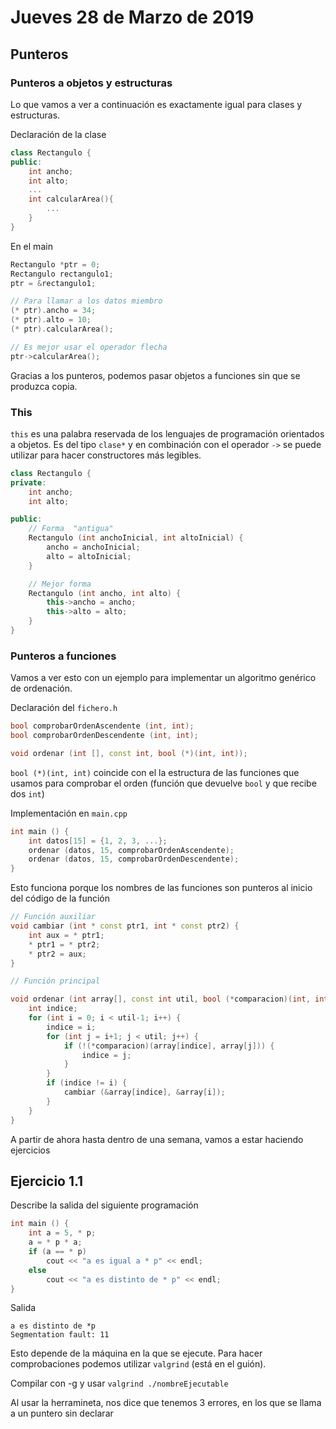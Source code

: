 # Jueves 28 de Marzo de 2019
## Punteros
### Punteros a objetos y estructuras

Lo que vamos a ver a continuación es exactamente igual para clases y estructuras.

Declaración de la clase
```c++
class Rectangulo {
public:
    int ancho;
    int alto;
    ...
    int calcularArea(){
        ...
    }
}
```

En el main
```c++
Rectangulo *ptr = 0;
Rectangulo rectangulo1;
ptr = &rectangulo1;

// Para llamar a los datos miembro
(* ptr).ancho = 34;
(* ptr).alto = 10;
(* ptr).calcularArea();

// Es mejor usar el operador flecha
ptr->calcularArea();
```

Gracias a los punteros, podemos pasar objetos a funciones sin que se produzca copia.

### This
`this` es una palabra reservada de los lenguajes de programación orientados a objetos. Es del tipo `clase*` y en combinación con el operador `->`  se puede utilizar para hacer constructores más legibles.

```c++
class Rectangulo {
private:
    int ancho;
    int alto;

public:
    // Forma  "antigua"
    Rectangulo (int anchoInicial, int altoInicial) {
        ancho = anchoInicial;
        alto = altoInicial;
    }

    // Mejor forma
    Rectangulo (int ancho, int alto) {
        this->ancho = ancho;
        this->alto = alto;
    }
}
```

### Punteros a funciones
Vamos a ver esto con un ejemplo para implementar un algoritmo genérico de ordenación.

Declaración del `fichero.h`
```c++
bool comprobarOrdenAscendente (int, int);
bool comprobarOrdenDescendente (int, int);

void ordenar (int [], const int, bool (*)(int, int));
```
`bool (*)(int, int)` coincide con el la estructura de las funciones que usamos para comprobar el orden (función que devuelve `bool` y que recibe dos `int`)

Implementación en `main.cpp`
```c++
int main () {
    int datos[15] = {1, 2, 3, ...};
    ordenar (datos, 15, comprobarOrdenAscendente);
    ordenar (datos, 15, comprobarOrdenDescendente);
}
```
Esto funciona porque los nombres de las funciones son punteros al inicio del código de la función


```c++
// Función auxiliar
void cambiar (int * const ptr1, int * const ptr2) {
    int aux = * ptr1;
    * ptr1 = * ptr2;
    * ptr2 = aux;
}

// Función principal

void ordenar (int array[], const int util, bool (*comparacion)(int, int)) {
    int indice;
    for (int i = 0; i < util-1; i++) {
        indice = i;
        for (int j = i+1; j < util; j++) {
            if (!(*comparacion)(array[indice], array[j])) {
                indice = j;
            }
        }
        if (indice != i) {
            cambiar (&array[indice], &array[i]);
        }
    }
}
```

A partir de ahora hasta dentro de una semana, vamos a estar haciendo ejercicios

## Ejercicio 1.1
Describe la salida del siguiente programación
```c++
int main () {
    int a = 5, * p;
    a = * p * a;
    if (a == * p)
        cout << "a es igual a * p" << endl;
    else
        cout << "a es distinto de * p" << endl;
}
```
Salida
```
a es distinto de *p
Segmentation fault: 11
```

Esto depende de la máquina en la que se ejecute. Para hacer comprobaciones podemos utilizar `valgrind` (está en el guión).

Compilar con -g y usar `valgrind ./nombreEjecutable`

Al usar la herramineta, nos dice que tenemos 3 errores, en los que se llama a un puntero sin declarar
